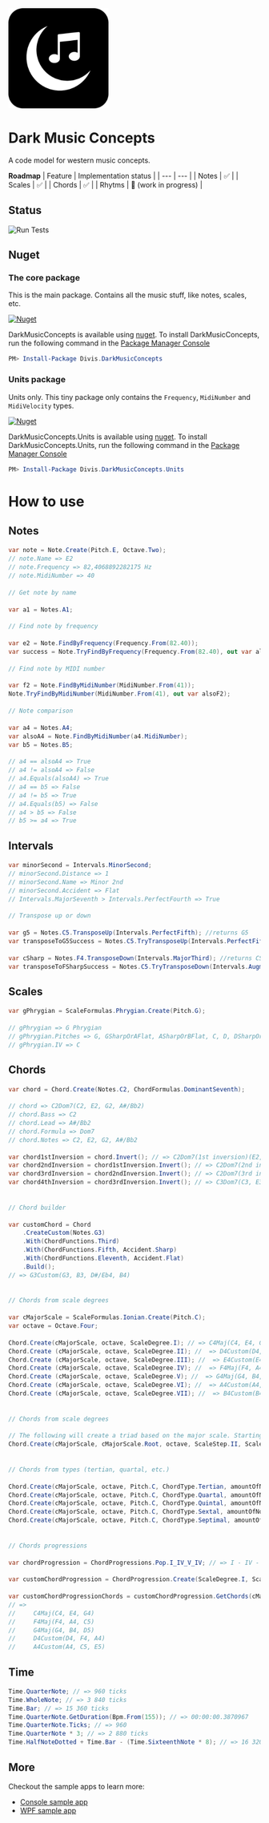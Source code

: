 ﻿<img src="https://github.com/michaldivis/dark-music-concepts/blob/master/assets/icon.png?raw=true" width="200">

# Dark Music Concepts

A code model for western music concepts.

**Roadmap**
| Feature | Implementation status |
| --- | --- |
| Notes | ✅ |
| Scales | ✅ |
| Chords | ✅ |
| Rhytms | 🚧 (work in progress) |

## Status

![Run Tests](https://github.com/michaldivis/dark-music-concepts/actions/workflows/run_tests.yml/badge.svg)

## Nuget

### The core package

This is the main package. Contains all the music stuff, like notes, scales, etc.

[![Nuget](https://img.shields.io/nuget/v/Divis.DarkMusicConcepts?label=DarkMusicConcepts)](https://www.nuget.org/packages/Divis.DarkMusicConcepts/)

DarkMusicConcepts is available using [nuget](https://www.nuget.org/packages/Divis.DarkMusicConcepts/). To install DarkMusicConcepts, run the following command in the [Package Manager Console](http://docs.nuget.org/docs/start-here/using-the-package-manager-console)

```Powershell
PM> Install-Package Divis.DarkMusicConcepts
```

### Units package

Units only. This tiny package only contains the `Frequency`, `MidiNumber` and `MidiVelocity` types.

[![Nuget](https://img.shields.io/nuget/v/Divis.DarkMusicConcepts.Units?label=DarkMusicConcepts.Units)](https://www.nuget.org/packages/Divis.DarkMusicConcepts.Units/)

DarkMusicConcepts.Units is available using [nuget](https://www.nuget.org/packages/Divis.DarkMusicConcepts.Units/). To install DarkMusicConcepts.Units, run the following command in the [Package Manager Console](http://docs.nuget.org/docs/start-here/using-the-package-manager-console)

```Powershell
PM> Install-Package Divis.DarkMusicConcepts.Units
```

# How to use

## Notes

```csharp
var note = Note.Create(Pitch.E, Octave.Two);
// note.Name => E2
// note.Frequency => 82,4068892282175 Hz
// note.MidiNumber => 40

// Get note by name

var a1 = Notes.A1;

// Find note by frequency

var e2 = Note.FindByFrequency(Frequency.From(82.40));
var success = Note.TryFindByFrequency(Frequency.From(82.40), out var alsoE2);

// Find note by MIDI number

var f2 = Note.FindByMidiNumber(MidiNumber.From(41));
Note.TryFindByMidiNumber(MidiNumber.From(41), out var alsoF2);

// Note comparison

var a4 = Notes.A4;
var alsoA4 = Note.FindByMidiNumber(a4.MidiNumber);
var b5 = Notes.B5;

// a4 == alsoA4 => True
// a4 != alsoA4 => False
// a4.Equals(alsoA4) => True
// a4 == b5 => False
// a4 != b5 => True
// a4.Equals(b5) => False
// a4 > b5 => False
// b5 >= a4 => True
```

## Intervals

```csharp
var minorSecond = Intervals.MinorSecond;
// minorSecond.Distance => 1
// minorSecond.Name => Minor 2nd
// minorSecond.Accident => Flat
// Intervals.MajorSeventh > Intervals.PerfectFourth => True

// Transpose up or down

var g5 = Notes.C5.TransposeUp(Intervals.PerfectFifth); //returns G5
var transposeToG5Success = Notes.C5.TryTransposeUp(Intervals.PerfectFifth, out var alsoG5); //returns G5

var cSharp = Notes.F4.TransposeDown(Intervals.MajorThird); //returns CSharpOrDFlat4
var transposeToFSharpSuccess = Notes.C5.TryTransposeDown(Intervals.AugmentedFourth, out var fSharp); //returns FSharpOrGFlat4
```

## Scales

```csharp
var gPhrygian = ScaleFormulas.Phrygian.Create(Pitch.G);

// gPhrygian => G Phrygian
// gPhrygian.Pitches => G, GSharpOrAFlat, ASharpOrBFlat, C, D, DSharpOrEFlat, F
// gPhrygian.IV => C
```

## Chords

```csharp
var chord = Chord.Create(Notes.C2, ChordFormulas.DominantSeventh);

// chord => C2Dom7(C2, E2, G2, A#/Bb2)
// chord.Bass => C2
// chord.Lead => A#/Bb2
// chord.Formula => Dom7
// chord.Notes => C2, E2, G2, A#/Bb2

var chord1stInversion = chord.Invert(); // => C2Dom7(1st inversion)(E2, G2, A#/Bb2, C3)
var chord2ndInversion = chord1stInversion.Invert(); // => C2Dom7(2nd inversion)(G2, A#/Bb2, C3, E3)
var chord3rdInversion = chord2ndInversion.Invert(); // => C2Dom7(3rd inversion)(A#/Bb2, C3, E3, G3)
var chord4thInversion = chord3rdInversion.Invert(); // => C3Dom7(C3, E3, G3, A#/Bb3)


// Chord builder

var customChord = Chord
    .CreateCustom(Notes.G3)
    .With(ChordFunctions.Third)
    .With(ChordFunctions.Fifth, Accident.Sharp)
    .With(ChordFunctions.Eleventh, Accident.Flat)
    .Build();
// => G3Custom(G3, B3, D#/Eb4, B4)


// Chords from scale degrees

var cMajorScale = ScaleFormulas.Ionian.Create(Pitch.C);
var octave = Octave.Four;

Chord.Create(cMajorScale, octave, ScaleDegree.I); // => C4Maj(C4, E4, G4)
Chord.Create (cMajorScale, octave, ScaleDegree.II); //  => D4Custom(D4, F4, A4)
Chord.Create (cMajorScale, octave, ScaleDegree.III); //  => E4Custom(E4, G4, B4)
Chord.Create (cMajorScale, octave, ScaleDegree.IV); //  => F4Maj(F4, A4, C5)
Chord.Create (cMajorScale, octave, ScaleDegree.V); //  => G4Maj(G4, B4, D5)
Chord.Create (cMajorScale, octave, ScaleDegree.VI); //  => A4Custom(A4, C5, E5)
Chord.Create (cMajorScale, octave, ScaleDegree.VII); //  => B4Custom(B4, D5, F5)


// Chords from scale degrees

// The following will create a triad based on the major scale. Starting with the root pitch, then skipping one pitch and taking the next.
Chord.Create(cMajorScale, cMajorScale.Root, octave, ScaleStep.II, ScaleStep.II); //  => C4Maj(C4, E4, G4)


// Chords from types (tertian, quartal, etc.)

Chord.Create(cMajorScale, octave, Pitch.C, ChordType.Tertian, amountOfNotes: 4); //  => C4Maj7(C4, E4, G4, B4)
Chord.Create(cMajorScale, octave, Pitch.C, ChordType.Quartal, amountOfNotes: 4); //  => C4Custom(C4, F4, B4, E5)
Chord.Create(cMajorScale, octave, Pitch.C, ChordType.Quintal, amountOfNotes: 4); //  => C4Custom(C4, G4, D5, A5)
Chord.Create(cMajorScale, octave, Pitch.C, ChordType.Sextal, amountOfNotes: 4); //  => C4Custom(C4, A4, F5, D6)
Chord.Create(cMajorScale, octave, Pitch.C, ChordType.Septimal, amountOfNotes: 4); //  => C4Custom(C4, B4, A5, G6)


// Chords progressions

var chordProgression = ChordProgressions.Pop.I_IV_V_IV; // => I - IV - V - IV

var customChordProgression = ChordProgression.Create(ScaleDegree.I, ScaleDegree.IV, ScaleDegree.V, ScaleDegree.II, ScaleDegree.VI); // => I - IV - V - II - VI

var customChordProgressionChords = customChordProgression.GetChords(cMajorScale, octave);
// =>
//     C4Maj(C4, E4, G4)
//     F4Maj(F4, A4, C5)
//     G4Maj(G4, B4, D5)
//     D4Custom(D4, F4, A4)
//     A4Custom(A4, C5, E5)
```

## Time

```csharp
Time.QuarterNote; // => 960 ticks
Time.WholeNote; // => 3 840 ticks
Time.Bar; // => 15 360 ticks
Time.QuarterNote.GetDuration(Bpm.From(155)); // => 00:00:00.3870967
Time.QuarterNote.Ticks; // => 960
Time.QuarterNote * 3; // => 2 880 ticks
Time.HalfNoteDotted + Time.Bar - (Time.SixteenthNote * 8); // => 16 320 ticks
```

## More

Checkout the sample apps to learn more:
- [Console sample app](/sample/SampleConsoleApp/)
- [WPF sample app](/sample/TheoryPlayground/)
